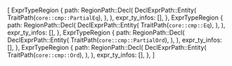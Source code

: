 [
    ExprTypeRegion {
        path: RegionPath::Decl(
            DeclExprPath::Entity(
                TraitPath(`core::cmp::PartialEq`),
            ),
        ),
        expr_ty_infos: [],
    },
    ExprTypeRegion {
        path: RegionPath::Decl(
            DeclExprPath::Entity(
                TraitPath(`core::cmp::Eq`),
            ),
        ),
        expr_ty_infos: [],
    },
    ExprTypeRegion {
        path: RegionPath::Decl(
            DeclExprPath::Entity(
                TraitPath(`core::cmp::PartialOrd`),
            ),
        ),
        expr_ty_infos: [],
    },
    ExprTypeRegion {
        path: RegionPath::Decl(
            DeclExprPath::Entity(
                TraitPath(`core::cmp::Ord`),
            ),
        ),
        expr_ty_infos: [],
    },
]